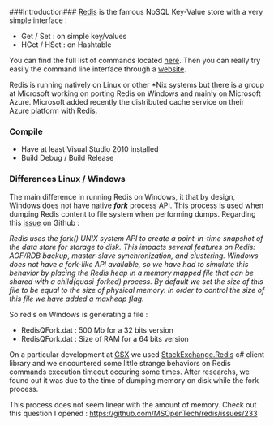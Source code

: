 <!-- 
.. title: Redis running on Windows
.. slug: redis_on_windows
.. date: 2015-04-01 00:00:00 UTC
.. tags: devops,redis,windows
.. link: 
.. description:
.. type: text
-->

###Introduction###
[Redis](http://redis.io) is the famous NoSQL Key-Value store with a very simple interface :

 * Get / Set : on simple key/values
 * HGet / HSet : on Hashtable

You can find the full list of commands located [here](http://redis.io/commands).
Then you can really try easily the command line interface through a [website](http://try.redis.io/).

<!-- TEASER_END -->

Redis is running natively on Linux or other *Nix systems but there is a group at Microsoft working on porting Redis on Windows and mainly on Microsoft Azure. Microsoft added recently the distributed cache service on their Azure platform with Redis.

### Compile ###

 * Have at least Visual Studio 2010 installed
 * Build Debug / Build Release

### Differences Linux / Windows ###

The main difference in running Redis on Windows, it that by design, Windows does not have native ***fork*** process API. This process is used when dumping Redis content to file system when performing dumps. Regarding this [issue](https://github.com/MSOpenTech/redis/issues/83) on Github :

  *Redis uses the fork() UNIX system API to create a point-in-time snapshot of the data store for storage to disk. This impacts several features on Redis: AOF/RDB backup, master-slave synchronization, and clustering. Windows does not have a fork-like API available, so we have had to simulate this behavior by placing the Redis heap in a memory mapped file that can be shared with a child(quasi-forked) process. By default we set the size of this file to be equal to the size of physical memory. In order to control the size of this file we have added a maxheap flag.* 

So redis on Windows is generating a file :

 - RedisQFork.dat : 500 Mb for a 32 bits version
 - RedisQFork.dat : Size of RAM for a 64 bits version

On a particular development at [GSX](http://gsx.com) we used [StackExchange.Redis](https://github.com/StackExchange/StackExchange.Redis) c# client library and we encountered some little strange behaviors on Redis commands execution timeout occuring some times. After researchs, we found out it was due to the time of dumping memory on disk while the fork process.

This process does not seem linear with the amount of memory. Check out this question I opened : 
https://github.com/MSOpenTech/redis/issues/233
